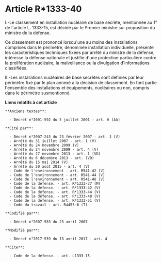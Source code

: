 # Article R*1333-40

I.-Le classement en installation nucléaire de base secrète, mentionnée au 1° de l'article L. 1333-15, est décidé par le
Premier ministre sur proposition du ministre de la défense.

Ce classement est prononcé lorsqu'une au moins des installations comprises dans le périmètre, dénommée installation
individuelle, présente les caractéristiques techniques fixées par arrêté du ministre de la défense, intéresse la défense
nationale et justifie d'une protection particulière contre la prolifération nucléaire, la malveillance ou la divulgation
d'informations classifiées.

II.-Les installations nucléaires de base secrètes sont définies par leur périmètre fixé par le plan annexé à la décision de
classement. En font partie l'ensemble des installations et équipements, nucléaires ou non, compris dans le périmètre
susmentionné.

**Liens relatifs à cet article**

	**Anciens textes**:

	  - Décret n°2001-592 du 5 juillet 2001 - art. 6 (Ab)

	**Cité par**:

	  - Décret n°2007-243 du 23 février 2007 - art. 1 (V)
	  - Arrêté du 31 juillet 2007 - art. 1 (V)
	  - Arrêté du 24 novembre 2009 (V)
	  - Arrêté du 24 novembre 2009 - art. 4 (V)
	  - Arrêté du 27 novembre 2013 - art. 1 (VD)
	  - Arrêté du 6 décembre 2013 - art. (VD)
	  - Arrêté du 15 mai 2014 (V)
	  - Arrêté du 20 août 2015 - art. 4 (V)
	  - Code de l'environnement - art. R541-42 (V)
	  - Code de l'environnement - art. R541-44 (V)
	  - Code de l'environnement - art. R541-48 (V)
	  - Code de la défense. - art. R*1333-37 (M)
	  - Code de la défense. - art. R*1333-42 (V)
	  - Code de la défense. - art. R*1333-44 (V)
	  - Code de la défense. - art. R*1333-48 (V)
	  - Code de la défense. - art. R*1333-51 (V)
	  - Code du travail - art. R4455-6 (T)

	**Codifié par**:

	  - Décret n°2007-583 du 23 avril 2007

	**Modifié par**:

	  - Décret n°2017-539 du 13 avril 2017 - art. 4

	**Cite**:

	  - Code de la défense. - art. L1333-15
